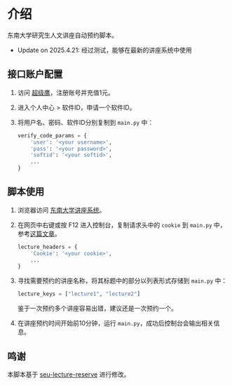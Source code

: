 # 介绍

东南大学研究生人文讲座自动预约脚本。

- Update on 2025.4.21: 经过测试，能够在最新的讲座系统中使用

## 接口账户配置

1. 访问 [超级鹰](http://www.chaojiying.com/)，注册账号并充值1元。
2. 进入个人中心 > 软件ID，申请一个软件ID。
3. 将用户名、密码、软件ID分别复制到 `main.py` 中：

   ```python
   verify_code_params = {
       'user': '<your username>',
       'pass': '<your password>',
       'softid': '<your softid>',
       ...
   }
   ```

## 脚本使用

1. 浏览器访问 [东南大学讲座系统](http://ehall.seu.edu.cn/gsapp/sys/yddjzxxtjappseu/*default/index.do#/hdyy)。
2. 在网页中右键或按 F12 进入控制台，复制请求头中的 `cookie` 到 `main.py` 中，参考[这篇文章](https://blog.csdn.net/boheliang99/article/details/122348239)。

   ```python
   lecture_headers = {
       'Cookie': '<your cookie>',
       ...
   }
   ```

3. 寻找需要预约的讲座名称，将其标题中的部分以列表形式存储到 `main.py` 中：

   ```python
   lecture_keys = ["lecture1", "lecture2"]
   ```

   鉴于一次预约多个讲座容易出错，建议还是一次预约一个。

4. 在讲座预约时间开始前10分钟，运行 `main.py`，成功后控制台会输出相关信息。

## 鸣谢

本脚本基于 [seu-lecture-reserve](https://github.com/yongliang-wu/seu-lecture-reserve) 进行修改。
